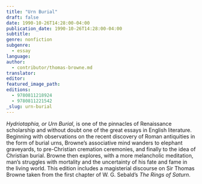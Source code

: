 ```yaml
---
title: "Urn Burial"
draft: false
date: 1990-10-26T14:28:00-04:00
publication_date: 1990-10-26T14:28:00-04:00
subtitle:
genre: nonfiction
subgenre:
  - essay
language:
author:
  - contributor/thomas-browne.md
translator:
editor:
featured_image_path:
editions:
  - 9780811218924
  - 9780811221542
_slug: urn-burial
---
```


_Hydriotaphia, or Urn Burial_, is one of the pinnacles of Renaissance scholarship and without doubt one of the great essays in English literature. Beginning with observations on the recent discovery of Roman antiquities in the form of burial urns, Browne’s associative mind wanders to elephant graveyards, to pre-Christian cremation ceremonies, and finally to the idea of Christian burial. Browne then explores, with a more melancholic meditation, man’s struggles with mortality and the uncertainty of his fate and fame in the living world. This edition includes a magisterial discourse on Sir Thomas Browne taken from the first chapter of W. G. Sebald’s _The Rings of Saturn_.

